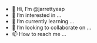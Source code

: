 - 👋 Hi, I’m @jarrettyeap
- 👀 I’m interested in ...
- 🌱 I’m currently learning ...
- 💞️ I’m looking to collaborate on ...
- 📫 How to reach me ...

<!---
jarrettyeap/jarrettyeap is a ✨ special ✨ repository because its `README.md` (this file) appears on your GitHub profile.
You can click the Preview link to take a look at your changes.
--->
